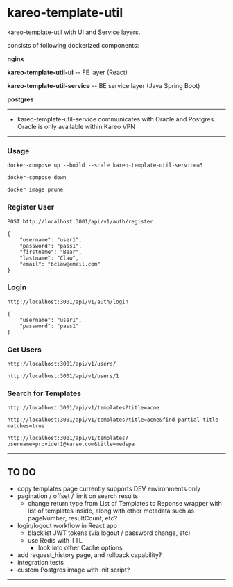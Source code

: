 # kareo-template-util
kareo-template-util with UI and Service layers.

consists of following dockerized components:

**nginx**

**kareo-template-util-ui**  --  FE layer (React)

**kareo-template-util-service**  --  BE service layer (Java Spring Boot)

**postgres**

-----------

* kareo-template-util-service communicates with Oracle and Postgres. Oracle is only available within Kareo VPN

-----------

### Usage

`docker-compose up --build --scale kareo-template-util-service=3`

`docker-compose down`

`docker image prune`


### Register User
`POST http://localhost:3001/api/v1/auth/register`
```
{
	"username": "user1",
	"password": "pass1",
	"firstname": "Bear",
	"lastname": "Claw",
	"email": "bclaw@email.com"
}
```

### Login
`http://localhost:3001/api/v1/auth/login`
```
{
	"username": "user1",
	"password": "pass1"
}
```

### Get Users
`http://localhost:3001/api/v1/users/`

`http://localhost:3001/api/v1/users/1`


### Search for Templates
`http://localhost:3001/api/v1/templates?title=acne`

`http://localhost:3001/api/v1/templates?title=acne&find-partial-title-matches=true`

`http://localhost:3001/api/v1/templates?username=provider1@kareo.com&title=medspa`

-----------

## TO DO

* copy templates page currently supports DEV environments only
* pagination / offset / limit on search results
    * change return type from List of Templates to Reponse wrapper with list of templates inside, along with other metadata such as pageNumber, resultCount, etc?
* login/logout workflow in React app
    * blacklist JWT tokens (via logout / password change, etc)
    * use Redis with TTL
        * look into other Cache options
* add request_history page, and rollback capability?
* integration tests
* custom Postgres image with init script?

-----------